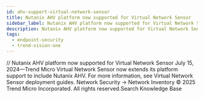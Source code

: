 ```yaml
---
id: ahv-support-virtual-network-sensor
title: Nutanix AHV platform now supported for Virtual Network Sensor
sidebar_label: Nutanix AHV platform now supported for Virtual Network Sensor
description: Nutanix AHV platform now supported for Virtual Network Sensor
tags:
  - endpoint-security
  - trend-vision-one
---
```


/*<![CDATA[*/ $('#title').html($('meta[name=map-description]').attr('content')); /*]]>*/ Nutanix AHV platform now supported for Virtual Network Sensor July 15, 2024—Trend Micro Virtual Network Sensor now extends its platform support to include Nutanix AHV. For more information, see Virtual Network Sensor deployment guides. Network Security → Network Inventory © 2025 Trend Micro Incorporated. All rights reserved.Search Knowledge Base